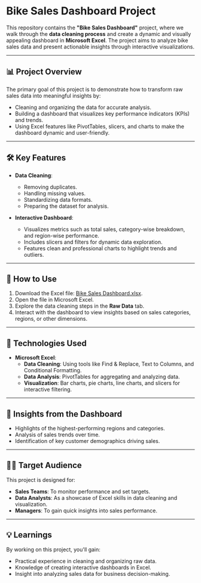 # Bike Sales Dashboard Project

This repository contains the **"Bike Sales Dashboard"** project, where we walk through the **data cleaning process** and create a dynamic and visually appealing dashboard in **Microsoft Excel**. The project aims to analyze bike sales data and present actionable insights through interactive visualizations.

---

## 📊 Project Overview

The primary goal of this project is to demonstrate how to transform raw sales data into meaningful insights by:

- Cleaning and organizing the data for accurate analysis.
- Building a dashboard that visualizes key performance indicators (KPIs) and trends.
- Using Excel features like PivotTables, slicers, and charts to make the dashboard dynamic and user-friendly.

---

## 🛠️ Key Features

- **Data Cleaning**:
  - Removing duplicates.
  - Handling missing values.
  - Standardizing data formats.
  - Preparing the dataset for analysis.

- **Interactive Dashboard**:
  - Visualizes metrics such as total sales, category-wise breakdown, and region-wise performance.
  - Includes slicers and filters for dynamic data exploration.
  - Features clean and professional charts to highlight trends and outliers.

---

## 🚀 How to Use

1. Download the Excel file: [Bike Sales Dashboard.xlsx](./Bike%20Sales%20Excel%20Dashboard.xlsx).
2. Open the file in Microsoft Excel.
3. Explore the data cleaning steps in the **Raw Data** tab.
4. Interact with the dashboard to view insights based on sales categories, regions, or other dimensions.

---

## 🔧 Technologies Used

- **Microsoft Excel**:
  - **Data Cleaning**: Using tools like Find & Replace, Text to Columns, and Conditional Formatting.
  - **Data Analysis**: PivotTables for aggregating and analyzing data.
  - **Visualization**: Bar charts, pie charts, line charts, and slicers for interactive filtering.

---

## 🌟 Insights from the Dashboard

- Highlights of the highest-performing regions and categories.
- Analysis of sales trends over time.
- Identification of key customer demographics driving sales.

---

## 🧑‍💼 Target Audience

This project is designed for:
- **Sales Teams**: To monitor performance and set targets.
- **Data Analysts**: As a showcase of Excel skills in data cleaning and visualization.
- **Managers**: To gain quick insights into sales performance.

---

## 💡 Learnings

By working on this project, you'll gain:
- Practical experience in cleaning and organizing raw data.
- Knowledge of creating interactive dashboards in Excel.
- Insight into analyzing sales data for business decision-making.

